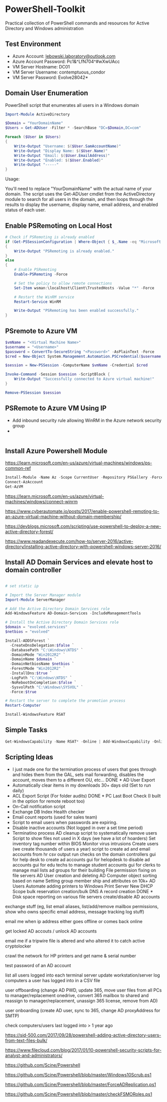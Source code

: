 # PowerShell-Toolkit

Practical collection of PowerShell commands and resources for Active Directory and Windows administration

## Test Environment

* Azure Account: lebowski.laboratory@outlook.com
* Azure Account Password: Pc1&^LfN704^#wXwUAcc
* VM Server Hostname: DC01
* VM Server Username: contemptuous_condor
* VM Server Password: Evolve28042*

## Domain User Enumeration

PowerShell script that enumerates all users in a Windows domain

```powershell
Import-Module ActiveDirectory

$Domain = "YourDomainName"
$Users = Get-ADUser -Filter * -SearchBase "DC=$Domain,DC=com"

Foreach ($User in $Users)
{
    Write-Output "Username: $($User.SamAccountName)"
    Write-Output "Display Name: $($User.Name)"
    Write-Output "Email: $($User.EmailAddress)"
    Write-Output "Enabled: $($User.Enabled)"
    Write-Output "-----"
}
```

Usage:

You'll need to replace "YourDomainName" with the actual name of your domain. The script uses the Get-ADUser cmdlet from the ActiveDirectory module to search for all users in the domain, and then loops through the results to display the username, display name, email address, and enabled status of each user.

## Enable PSRemoting on Local Host

```powershell
# Check if PSRemoting is already enabled
if (Get-PSSessionConfiguration | Where-Object { $_.Name -eq "Microsoft.PowerShell" })
{
    Write-Output "PSRemoting is already enabled."
}
else
{
    # Enable PSRemoting
    Enable-PSRemoting -Force

    # Set the policy to allow remote connections
    Set-Item wsman:\localhost\Client\TrustedHosts -Value "*" -Force

    # Restart the WinRM service
    Restart-Service WinRM

    Write-Output "PSRemoting has been enabled successfully."
}
```

## PSremote to Azure VM

```powershell
$vmName = "<Virtual Machine Name>"
$username = "<Username>"
$password = ConvertTo-SecureString "<Password>" -AsPlainText -Force
$cred = New-Object System.Management.Automation.PSCredential($username, $password)

$session = New-PSSession -ComputerName $vmName -Credential $cred

Invoke-Command -Session $session -ScriptBlock {
    Write-Output "Successfully connected to Azure virtual machine!"
}

Remove-PSSession $session
```

## PSRemote to Azure VM Using IP

* Add inbound security rule allowing WinRM in the Azure network security group
* 

```powershell

```


## Install Azure Powershell Module

<https://learn.microsoft.com/en-us/azure/virtual-machines/windows/ps-common-ref>

```powershell
Install-Module -Name Az -Scope CurrentUser -Repository PSGallery -Force
Connect-AzAccount
Get-AzVM
```

https://learn.microsoft.com/en-us/azure/virtual-machines/windows/connect-winrm

https://www.cyberautomate.io/posts/2017/enable-powershell-remoting-to-an-azure-virtual-machine-without-domain-membership/

https://devblogs.microsoft.com/scripting/use-powershell-to-deploy-a-new-active-directory-forest/ 

https://www.readandexecute.com/how-to/server-2016/active-directory/installing-active-directory-with-powershell-windows-server-2016/

## Install AD Domain Services and elevate host to domain controller

```powershell

# set static ip

# Import the Server Manager module
Import-Module ServerManager

# Add the Active Directory Domain Services role
Add-WindowsFeature AD-Domain-Services -IncludeManagementTools

# Install the Active Directory Domain Services role
$domain = "evolved.services"
$netbios = "evolved"

Install-ADDSForest `
  -CreateDnsDelegation:$false `
  -DatabasePath "C:\Windows\NTDS" `
  -DomainMode "Win2012R2" `
  -DomainName $domain `
  -DomainNetbiosName $netbios `
  -ForestMode "Win2012R2" `
  -InstallDns:$true `
  -LogPath "C:\Windows\NTDS" `
  -NoRebootOnCompletion:$false `
  -SysvolPath "C:\Windows\SYSVOL" `
  -Force:$true

# Restart the server to complete the promotion process
Restart-Computer

Install-WindowsFeature RSAT
```

## Simple Tasks

```powershell
Get-WindowsCapability -Name RSAT* -Online | Add-WindowsCapability -Online
```

## Scripting Ideas

* I just made one for the termination process of users that goes through and hides them from the GAL, sets mail forwarding, disables the account, moves them to a different OU, etc...
DONE * AD User Export
* Automatically clear items in my downloads 30+ days old (Set to run daily)
* ACL Export Script (For folder audits)
DONE * PC Last Boot Check (I built in the option for remote reboot too)
* On-Call notification script
* Exchange DB Index Health checker
* Email count reports (used for sales team)
* Script to email users when passwords are expiring.
* Disable inactive accounts (Not logged in over a set time period)
* Terminatino process
AD cleanup script to systematically remove users
Script to show files not used in X days (we have a lot of hoarders)
Set inventory tag number within BIOS
Monitor virus intrusions
Create users (we create thousands of users a year)
script to create ad and email accounts from hr csv output
run checks on the domain controllers
gui for help desk to create ad accounts
gui for helopdesk to disable ad accounts
gui for edu techs to manage student accounts
gui for clerks to manage mail lists ad groups for their building
File permission fixing on file servers
AD User creation and deleting
AD Computer object sorting based on name
Setting group member ship and attributes on 10k+ AD Users
Automate adding printers to Windows Print Server
New DHCP Scope bulk reservation creation/bulk DNS A record creation
DONE * Disk space reporting on various file servers
create/disable AD accounts

exchange stuff (eg, list email aliases, list/add/remove mailbox permissions, show who owns specific email address, message tracking log stuff)

email me when ip address either goes offline or comes back online

get locked AD accouts / unlock AD accounts

email me if a tripwire file is altered and who altered it to catch active cryptolocker

crawl the network for HP printers and get name & serial number

test password of an AD account

list all users logged into each terminal server
update workstation/server
log computers a user has logged into in a CSV file

user offboarding (change AD PWD, update 365, move user files from all PCs to manager/replacement onedrive, convert 365 mailbox to shared and reassign to manager/replacement, unassign 365 license, remove from AD)

user onboarding (create AD user, sync to 365, change AD proxyAddress for SMTP)

check computers/users last logged into > 1 year ago

https://sid-500.com/2017/09/28/powershell-adding-active-directory-users-from-text-files-bulk/

https://www.filecloud.com/blog/2017/01/10-powershell-security-scripts-for-analyst-and-administrators/

https://github.com/Scine/Powershell

https://github.com/Scine/Powershell/blob/master/Windows10Scrub.ps1

https://github.com/Scine/Powershell/blob/master/ForceADReplication.ps1

https://github.com/Scine/Powershell/blob/master/checkFSMORoles.ps1

